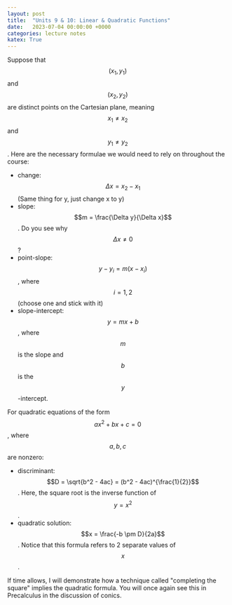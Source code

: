 ```yaml
---
layout: post
title:  "Units 9 & 10: Linear & Quadratic Functions"
date:   2023-07-04 00:00:00 +0000
categories: lecture notes
katex: True
---
```


Suppose that $$(x_1,y_1)$$ and $$(x_2, y_2)$$ are distinct points on the Cartesian plane, meaning $$x_1 \not = x_2$$ and $$y_1 \not = y_2$$. Here are the necessary formulae we would need to rely on throughout the course:

* change: $$\Delta x = x_2 - x_1$$ (Same thing for y, just change x to y)
* slope: $$m = \frac{\Delta y}{\Delta x}$$. Do you see why $$\Delta x \not = 0$$?
* point-slope: $$y - y_i = m(x - x_i)$$, where $$i = 1, 2$$ (choose one and stick with it)
* slope-intercept: $$y = mx + b$$, where $$m$$ is the slope and $$b$$ is the $$y$$-intercept.

For quadratic equations of the form $$ax^2 + bx + c = 0$$, where $$a,b,c$$ are nonzero:

* discriminant: $$D = \sqrt{b^2 - 4ac} = (b^2 - 4ac)^{\frac{1}{2}}$$. Here, the square root is the inverse function of $$y = x^2$$. 
* quadratic solution: $$x = \frac{-b \pm D}{2a}$$. Notice that this formula refers to 2 separate values of $$x$$. 

If time allows, I will demonstrate how a technique called "completing the square" implies the quadratic formula. You will once again see this in Precalculus in the discussion of conics. 